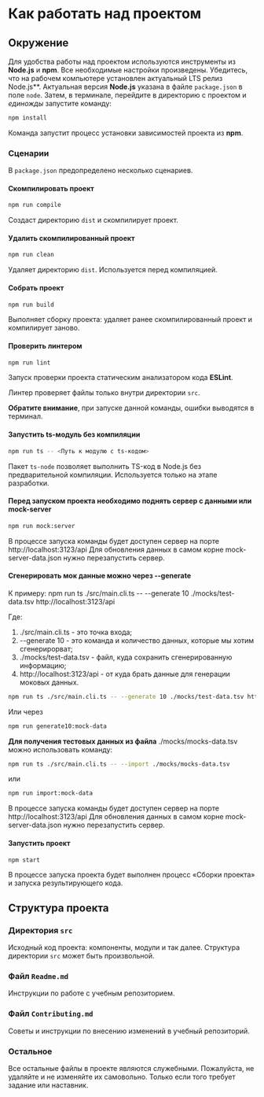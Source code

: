 # Как работать над проектом

## Окружение

Для удобства работы над проектом используются инструменты из **Node.js** и **npm**. Все необходимые настройки произведены. Убедитесь, что на рабочем компьютере установлен актуальный LTS релиз Node.js**. Актуальная версия **Node.js** указана в файле `package.json` в поле `node`. Затем, в терминале, перейдите в директорию с проектом и _единожды_ запустите команду:

```bash
npm install
```

Команда запустит процесс установки зависимостей проекта из **npm**.

### Сценарии

В `package.json` предопределено несколько сценариев.

#### Скомпилировать проект

```bash
npm run compile
```

Создаст директорию `dist` и скомпилирует проект.

#### Удалить скомпилированный проект

```bash
npm run clean
```

Удаляет директорию `dist`. Используется перед компиляцией.

#### Собрать проект

```bash
npm run build
```

Выполняет сборку проекта: удаляет ранее скомпилированный проект и компилирует заново.

#### Проверить линтером

```bash
npm run lint
```

Запуск проверки проекта статическим анализатором кода **ESLint**.

Линтер проверяет файлы только внутри директории `src`.

**Обратите внимание**, при запуске данной команды, ошибки выводятся в терминал.

#### Запустить ts-модуль без компиляции

```bash
npm run ts -- <Путь к модулю с ts-кодом>
```

Пакет `ts-node` позволяет выполнить TS-код в Node.js без предварительной компиляции. Используется только на этапе разработки.


#### Перед запуском проекта необходимо поднять сервер с данными или mock-server

```bash
npm run mock:server
```

В процессе запуска команды будет доступен сервер на порте http://localhost:3123/api
Для обновления данных в самом корне mock-server-data.json нужно перезапустить сервер.

#### Сгенерировать мок данные можно через --generate 
К примеру: npm run ts ./src/main.cli.ts -- --generate 10 ./mocks/test-data.tsv http://localhost:3123/api

Где:
1. ./src/main.cli.ts - это точка входа; 
2. --generate 10 - это команда и количество данных, которые мы хотим сгенерирорват; 
3. ./mocks/test-data.tsv - файл, куда сохранить сгенерированную информацию; 
4. http://localhost:3123/api - от куда брать данные для генерации моковых данных.
```bash
npm run ts ./src/main.cli.ts -- --generate 10 ./mocks/test-data.tsv http://localhost:3123/api
```
Или через
```bash
npm run generate10:mock-data
```


**Для получения тестовых данных из файла** ./mocks/mocks-data.tsv можно использовать команду:
```bash
npm run ts ./src/main.cli.ts -- --import ./mocks/mocks-data.tsv
```
или 
```bash
npm run import:mock-data
```



В процессе запуска команды будет доступен сервер на порте http://localhost:3123/api
Для обновления данных в самом корне mock-server-data.json нужно перезапустить сервер.

#### Запустить проект

```bash
npm start
```

В процессе запуска проекта будет выполнен процесс «Сборки проекта» и запуска результирующего кода.

## Структура проекта

### Директория `src`

Исходный код проекта: компоненты, модули и так далее. Структура директории `src` может быть произвольной.

### Файл `Readme.md`

Инструкции по работе с учебным репозиторием.

### Файл `Contributing.md`

Советы и инструкции по внесению изменений в учебный репозиторий.

### Остальное

Все остальные файлы в проекте являются служебными. Пожалуйста, не удаляйте и не изменяйте их самовольно. Только если того требует задание или наставник.
